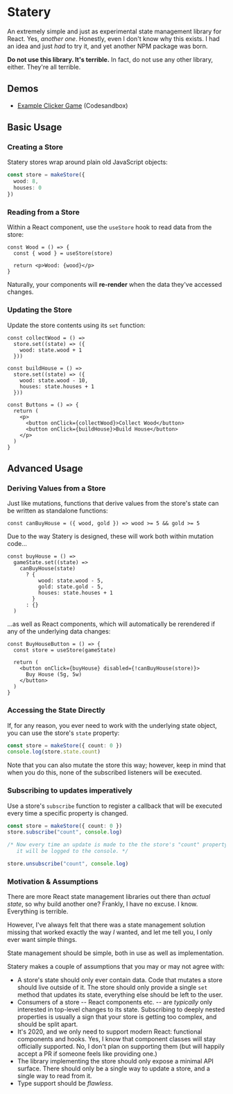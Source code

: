 # Statery

An extremely simple and just as experimental state management library for React. Yes, _another one_. Honestly, even I don't know why this exists. I had an idea and just _had_ to try it, and yet another NPM package was born.

**Do not use this library. It's terrible.** In fact, do not use any other library, either. They're all terrible.

## Demos

- [Example Clicker Game](https://codesandbox.io/s/statery-clicker-game-hjxk3?file=/src/App.tsx) (Codesandbox)

## Basic Usage

### Creating a Store

Statery stores wrap around plain old JavaScript objects:

```ts
const store = makeStore({
  wood: 8,
  houses: 0
})
```

### Reading from a Store

Within a React component, use the `useStore` hook to read data from the store:

```tsx
const Wood = () => {
  const { wood } = useStore(store)

  return <p>Wood: {wood}</p>
}
```

Naturally, your components will **re-render** when the data they've accessed changes.

### Updating the Store

Update the store contents using its `set` function:

```tsx
const collectWood = () =>
  store.set((state) => ({
    wood: state.wood + 1
  }))

const buildHouse = () =>
  store.set((state) => ({
    wood: state.wood - 10,
    houses: state.houses + 1
  }))

const Buttons = () => {
  return (
    <p>
      <button onClick={collectWood}>Collect Wood</button>
      <button onClick={buildHouse}>Build House</button>
    </p>
  )
}
```

## Advanced Usage

### Deriving Values from a Store

Just like mutations, functions that derive values from the store's state can be written as standalone functions:

```tsx
const canBuyHouse = ({ wood, gold }) => wood >= 5 && gold >= 5
```

Due to the way Statery is designed, these will work both within mutation code...

```tsx
const buyHouse = () =>
  gameState.set((state) =>
    canBuyHouse(state)
      ? {
          wood: state.wood - 5,
          gold: state.gold - 5,
          houses: state.houses + 1
        }
      : {}
  )
```

...as well as React components, which will automatically be rerendered if any of the underlying data changes:

```tsx
const BuyHouseButton = () => {
  const store = useStore(gameState)

  return (
    <button onClick={buyHouse} disabled={!canBuyHouse(store)}>
      Buy House (5g, 5w)
    </button>
  )
}
```

### Accessing the State Directly

If, for any reason, you ever need to work with the underlying state object, you can use the store's `state` property:

```ts
const store = makeStore({ count: 0 })
console.log(store.state.count)
```

Note that you can also mutate the store this way; however, keep in mind that when you do this, none of the subscribed listeners will be executed.

### Subscribing to updates imperatively

Use a store's `subscribe` function to register a callback that will be executed every time a specific property is changed.

```ts
const store = makeStore({ count: 0 })
store.subscribe("count", console.log)

/* Now every time an update is made to the the store's "count" property,
   it will be logged to the console. */

store.unsubscribe("count", console.log)
```

### Motivation & Assumptions

There are more React state management libraries out there than _actual state_, so why build another one? Frankly, I have no excuse. I know. Everything is terrible.

However, I've always felt that there was a state management solution missing that worked exactly the way _I_ wanted, and let me tell you, I only ever want simple things.

State management should be simple, both in use as well as implementation.

Statery makes a couple of assumptions that you may or may not agree with:

- A store's state should only ever contain data. Code that mutates a store should live outside of it. The store should only provide a single `set` method that updates its state, everything else should be left to the user.
- Consumers of a store -- React components etc. -- are _typically_ only interested in top-level changes to its state. Subscribing to deeply nested properties is usually a sign that your store is getting too complex, and should be split apart.
- It's 2020, and we only need to support modern React: functional components and hooks. Yes, I know that component classes will stay officially supported. No, I don't plan on supporting them (but will happily accept a PR if someone feels like providing one.)
- The library implementing the store should only expose a minimal API surface. There should only be a single way to update a store, and a single way to read from it.
- Type support should be _flawless_.
